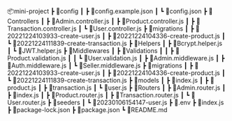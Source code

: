  📦mini-project
  ┣ 📂config
  ┃  ┣ 📜config.example.json
  ┃  ┗ 📜config.json
  ┣ 📂Controllers
  ┃  ┣ 📜Admin.controller.js
  ┃  ┣ 📜Product.controller.js
  ┃  ┣ 📜Transaction.controller.js
  ┃  ┗ 📜User.controller.js
  ┣ 📂migrations
  ┃  ┣ 📜20221224103933-create-user.js
  ┃  ┣ 📜20221224104336-create-product.js
  ┃  ┗ 📜20221224111839-create-transaction.js
  ┣ 📂Helpers
  ┃  ┣ 📜Bcrypt.helper.js
  ┃  ┗ 📜JWT.helper.js
  ┣ 📂Middlewares
  ┃  ┣ 📂Validations
  ┃  ┃ ┣ 📜Product.validation.js
  ┃  ┃ ┗ 📜User.validation.js
  ┃  ┣ 📜Admin.middleware.js
  ┃  ┣ 📜Auth.middleware.js
  ┃  ┗ 📜Seller.middleware.js
  ┣ 📂migrations
  ┃  ┣ 📜20221224103933-create-user.js
  ┃  ┣ 📜20221224104336-create-product.js
  ┃  ┗ 📜20221224111839-create-transaction.js
  ┣ 📂models
  ┃  ┣ 📜index.js
  ┃  ┣ 📜product.js
  ┃  ┣ 📜transaction.js
  ┃  ┗ 📜user.js
  ┣ 📂Routers
  ┃  ┣ 📜Admin.router.js
  ┃  ┣ 📜index.js
  ┃  ┣ 📜Product.router.js
  ┃  ┣ 📜Transaction.router.js
  ┃  ┗ 📜User.router.js
  ┣ 📂seeders
  ┃  ┗ 📜20230106154147-user.js
  ┣ 📜.env
  ┣ 📜index.js
  ┣ 📜package-lock.json
  ┣ 📜package.json
  ┗ 📜README.md